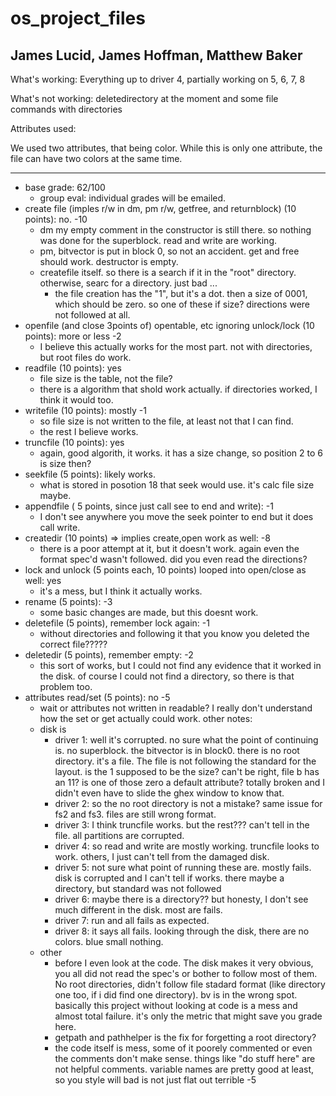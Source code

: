 # os_project_files

## James Lucid, James Hoffman, Matthew Baker

<p> What's working: Everything up to driver 4, partially working on 5, 6, 7, 8</p>
<p> What's not working: deletedirectory at the moment and some file commands with directories </p>

<p>Attributes used:</p>
We used two attributes, that being color. While this is only one attribute, the file can have two colors at the same time.


---

* base grade: 62/100
  * group eval:  individual grades will be emailed.
* create file (imples r/w in dm, pm r/w, getfree, and returnblock) (10 points):  no. -10
  * dm my empty comment in the constructor is still there.  so nothing was done for the superblock. read and write are working. 
  * pm, bitvector is put in block 0, so not an accident. get and free should work.  destructor is empty.
  * createfile itself.  so there is a search if it in the "root" directory. otherwise, searc for a directory.  just bad ...
    * the file creation has the "1", but it's a dot.  then a size of 0001, which should be zero.  so one of these if size?  directions were not followed at all.
* openfile (and close 3points of) opentable, etc ignoring unlock/lock (10 points):  more or less -2
  *  I believe this actually works for the most part.  not with directories, but root files do work. 
* readfile (10 points):  yes
  * file size is the table, not the file? 
  *  there is a algorithm that shold work actually.   if directories worked, I think it would too.
* writefile (10 points): mostly -1
  * so file size is not written to the file, at least not that I can find.
  * the rest I believe works. 
* truncfile (10 points):  yes
  * again, good algorith, it works.  it has a size change, so position 2 to 6 is size then?    
* seekfile (5 points):  likely works.
  * what is stored in posotion 18 that seek would use.  it's calc file size maybe. 
* appendfile ( 5 points, since just call see to end and write):  -1
  *  I don't see anywhere you move the seek pointer to end  but it does call write.
* createdir (10 points) => implies create,open work as well: -8
  * there is a poor attempt at it, but it doesn't work.  again even the format spec'd wasn't followed.  did you even read the directions?
* lock and unlock (5 points each, 10 points)  looped into open/close as well: yes
  *  it's a mess, but I think it actually works. 
* rename (5 points): -3
  * some basic changes are made, but this doesnt work. 
* deletefile (5 points), remember lock again: -1
  * without directories and following it that you know you deleted the correct file????? 
* deletedir (5 points), remember empty: -2
  *  this sort of works, but I could not find any evidence that it worked in the disk.  of course I could not find a directory, so there is that problem too. 
* attributes read/set (5 points): no -5
  * wait or attributes not written in readable?  I really don't understand how the set or get actually could work.
other notes:
  * disk is 
    * driver 1: well it's corrupted.  no sure what the point of continuing is.  no superblock. the bitvector is in block0.  there is no root directory.  it's a file.  The file is not following the standard for the layout.  is the 1 supposed to be the size?   can't be right, file b has an 11?  is one of those zero a default attribute?   totally broken and I didn't even have to slide the ghex window to know that.
    * driver 2: so the no root directory is not a mistake?  same issue for fs2 and fs3.  files are still wrong format. 
    * driver 3: I think truncfile works.  but the rest???  can't tell in the file.  all partitions are corrupted.
    * driver 4: so read and write are mostly working.  truncfile looks to work.  others, I just can't tell from the damaged disk.
    * driver 5: not sure what point of running these are.  mostly fails.  disk is corrupted and I can't tell if works.  there maybe a directory, but standard was not followed 
    * driver 6: maybe there is a directory?? but honesty, I don't see much different in the disk.  most are fails.
    * driver 7: run and all fails as expected.
    * driver 8: it says all fails.  looking through the disk, there are no colors.  blue small nothing.
  * other
    * before I even look at the code. The disk makes it very obvious, you all did not read the spec's or bother to follow most of them.  No root directories, didn't follow file stadard format (like directory one too, if i did find one directory).  bv is in the wrong spot.  basically this project without looking at code is a mess and almost total failure.  it's only the metric that might save you grade here.
    * getpath and pathhelper is the fix for forgetting a root directory?
    * the code itself is mess, some of it poorely commented or even the comments don't make sense.  things like "do stuff here" are not helpful comments.  variable names are pretty good at least, so you style will bad is not just flat out terrible -5
